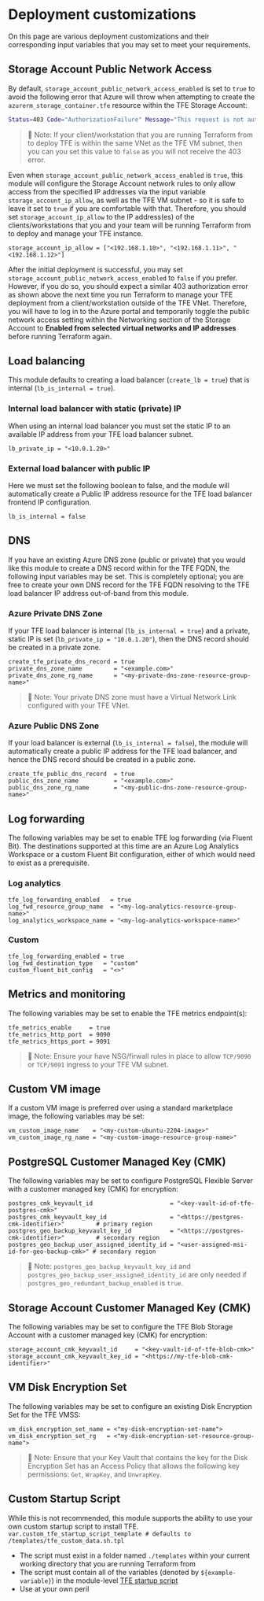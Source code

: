 # Deployment customizations

On this page are various deployment customizations and their corresponding input variables that you may set to meet your requirements.

## Storage Account Public Network Access

By default, `storage_account_public_network_access_enabled` is set to `true` to avoid the following error that Azure will throw when attempting to create the `azurerm_storage_container.tfe` resource within the TFE Storage Account:

```sh
Status=403 Code="AuthorizationFailure" Message="This request is not authorized to perform this operation.
```

>📝 Note: If your client/workstation that you are running Terraform from to deploy TFE is within the same VNet as the TFE VM subnet, then you can you set this value to `false` as you will not receive the 403 error.

Even when `storage_account_public_network_access_enabled` is `true`, this module will configure the Storage Account network rules to only allow access from the specified IP addresses via the input variable `storage_account_ip_allow`, as well as the TFE VM subnet - so it is safe to leave it set to `true` if you are comfortable with that. Therefore, you should set `storage_account_ip_allow` to the IP address(es) of the clients/workstations that you and your team will be running Terraform from to deploy and manage your TFE instance.

```hcl
storage_account_ip_allow = ["<192.168.1.10>", "<192.168.1.11>", "<192.168.1.12>"]
```

After the initial deployment is successful, you may set `storage_account_public_network_access_enabled` to `false` if you prefer. However, if you do so, you should expect a similar 403 authorization error as shown above the next time you run Terraform to manage your TFE deployment from a client/workstation outside of the TFE VNet. Therefore, you will have to log in to the Azure portal and temporarily toggle the public network access setting within the Networking section of the Storage Account to **Enabled from selected virtual networks and IP addresses** before running Terraform again.

## Load balancing

This module defaults to creating a load balancer (`create_lb = true`) that is internal (`lb_is_internal = true`).

### Internal load balancer with static (private) IP

When using an internal load balancer you must set the static IP to an available IP address from your TFE load balancer subnet.

```hcl
lb_private_ip = "<10.0.1.20>"
```

### External load balancer with public IP

Here we must set the following boolean to false, and the module will automatically create a Public IP address resource for the TFE load balancer frontend IP configuration.

```hcl
lb_is_internal = false
```

## DNS

If you have an existing Azure DNS zone (public or private) that you would like this module to create a DNS record within for the TFE FQDN, the following input variables may be set. This is completely optional; you are free to create your own DNS record for the TFE FQDN resolving to the TFE load balancer IP address out-of-band from this module.

### Azure Private DNS Zone

If your TFE load balancer is internal (`lb_is_internal = true`) and a private, static IP is set (`lb_private_ip = "10.0.1.20"`), then the DNS record should be created in a private zone.

```hcl
create_tfe_private_dns_record = true
private_dns_zone_name         = "<example.com>"
private_dns_zone_rg_name      = "<my-private-dns-zone-resource-group-name>"
```

>📝 Note: Your private DNS zone must have a Virtual Network Link configured with your TFE VNet.

### Azure Public DNS Zone

If your load balancer is external (`lb_is_internal = false`), the module will automatically create a public IP address for the TFE load balancer, and hence the DNS record should be created in a public zone.

```hcl
create_tfe_public_dns_record  = true
public_dns_zone_name          = "<example.com>"
public_dns_zone_rg_name       = "<my-public-dns-zone-resource-group-name>"
```

## Log forwarding

The following variables may be set to enable TFE log forwarding (via Fluent Bit). The destinations supported at this time are an Azure Log Analytics Workspace or a custom Fluent Bit configuration, either of which would need to exist as a prerequisite.

### Log analytics

```hcl
tfe_log_forwarding_enabled   = true
log_fwd_resource_group_name  = "<my-log-analytics-resource-group-name>"
log_analytics_workspace_name = "<my-log-analytics-workspace-name>"
```

### Custom

```hcl
tfe_log_forwarding_enabled = true
log_fwd_destination_type   = "custom"
custom_fluent_bit_config   = "<>"
```

## Metrics and monitoring

The following variables may be set to enable the TFE metrics endpoint(s):

```hcl
tfe_metrics_enable     = true
tfe_metrics_http_port  = 9090
tfe_metrics_https_port = 9091
```

>📝 Note: Ensure your have NSG/firwall rules in place to allow `TCP/9090` or `TCP/9091` ingress to your TFE VM subnet.

## Custom VM image

If a custom VM image is preferred over using a standard marketplace image, the following variables may be set:

```hcl
vm_custom_image_name    = "<my-custom-ubuntu-2204-image>"
vm_custom_image_rg_name = "<my-custom-image-resource-group-name>"
```

## PostgreSQL Customer Managed Key (CMK)

The following variables may be set to configure PostgreSQL Flexible Server with a customer managed key (CMK) for encryption:

```hcl
postgres_cmk_keyvault_id                      = "<key-vault-id-of-tfe-postgres-cmk>"
postgres_cmk_keyvault_key_id                  = "<https://postgres-cmk-identifier>"         # primary region
postgres_geo_backup_keyvault_key_id           = "<https://postgres-cmk-identifier>"         # secondary region
postgres_geo_backup_user_assigned_identity_id = "<user-assigned-msi-id-for-geo-backup-cmk>" # secondary region
```

>📝 Note: `postgres_geo_backup_keyvault_key_id` and `postgres_geo_backup_user_assigned_identity_id` are only needed if `postgres_geo_redundant_backup_enabled` is `true`.

## Storage Account Customer Managed Key (CMK)

The following variables may be set to configure the TFE Blob Storage Account with a customer managed key (CMK) for encryption:

```hcl
storage_account_cmk_keyvault_id     = "<key-vault-id-of-tfe-blob-cmk>"
storage_account_cmk_keyvault_key_id = "<https://my-tfe-blob-cmk-identifier>"
```

## VM Disk Encryption Set

The following variables may be set to configure an existing Disk Encryption Set for the TFE VMSS:

```hcl
vm_disk_encryption_set_name = <"my-disk-encryption-set-name">
vm_disk_encryption_set_rg   = <"my-disk-encryption-set-resource-group-name">
```

>📝 Note: Ensure that your Key Vault that contains the key for the Disk Encryption Set has an Access Policy that allows the following key permissions: `Get`, `WrapKey`, and `UnwrapKey`.

## Custom Startup Script

While this is not recommended, this module supports the ability to use your own custom startup script to install TFE. `var.custom_tfe_startup_script_template # defaults to /templates/tfe_custom_data.sh.tpl`

- The script must exist in a folder named `./templates` within your current working directory that you are running Terraform from
- The script must contain all of the variables (denoted by `${example-variable}`) in the module-level [TFE startup script](../templates/tfe_custom_data.sh.tpl)
- Use at your own peril
